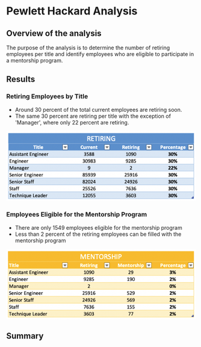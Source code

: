 # Pewlett Hackard Analysis

## Overview of the analysis
The purpose of the analysis is to determine the number of retiring employees per title and identify employees who are eligible to participate in a mentorship program.

## Results
### Retiring Employees by Title
- Around 30 percent of the total current employees are retiring soon.
- The same 30 percent are retiring per title with the exception of 'Manager', where only 22 percent are retiring.
<img src="https://github.com/juliomeza/Pewlett-Hackard-Analysis/blob/main/img/Retiring.png">

### Employees Eligible for the Mentorship Program
- There are only 1549 employees eligible for the mentorship program
- Less than 2 percent of the retiring employees can be filled with the mentorship program
<img src="https://github.com/juliomeza/Pewlett-Hackard-Analysis/blob/main/img/Mentorship.png">

## Summary